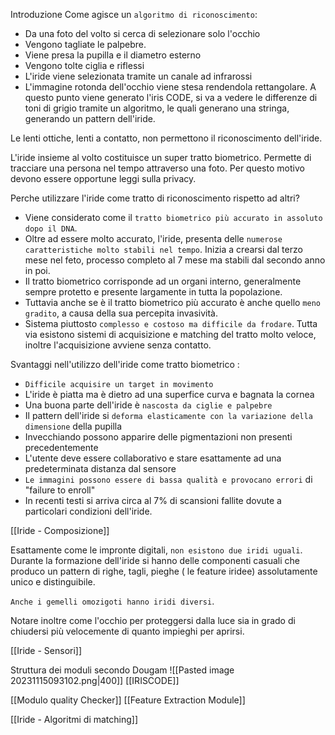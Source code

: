 Introduzione
Come agisce un `algoritmo di riconoscimento`:
- Da una foto del volto si cerca di selezionare solo l'occhio
- Vengono tagliate le palpebre.
- Viene presa la pupilla e il diametro esterno
- Vengono tolte ciglia e riflessi
- L'iride viene selezionata tramite un canale ad infrarossi
- L'immagine rotonda dell'occhio viene stesa rendendola rettangolare.
	A questo punto viene generato l'iris CODE, si va a vedere le differenze di toni di grigio tramite un algoritmo, le quali generano una stringa, generando un pattern dell'iride.

Le lenti ottiche, lenti a contatto, non permettono il riconoscimento dell'iride.

L'iride insieme al volto costituisce un super tratto biometrico. Permette di tracciare una persona nel tempo attraverso una foto. Per questo motivo devono essere opportune leggi sulla privacy.


Perche utilizzare l'iride come tratto di riconoscimento rispetto ad altri?
- Viene considerato come il `tratto biometrico più accurato in assoluto dopo il DNA`.
- Oltre ad essere molto accurato, l'iride, presenta delle `numerose caratteristiche molto stabili nel tempo`. Inizia a crearsi dal terzo mese nel feto, processo completo al 7 mese ma stabili dal secondo anno in poi.
- Il tratto biometrico corrisponde ad un organi interno, generalmente sempre protetto e presente largamente in tutta la popolazione.
- Tuttavia anche se è il tratto biometrico più accurato è anche quello `meno gradito`, a causa della sua percepita invasività.
- Sistema piuttosto `complesso e costoso ma difficile da frodare`. Tutta via esistono sistemi di acquisizione e matching del tratto molto veloce, inoltre l'acquisizione avviene senza contatto.

Svantaggi nell'utilizzo dell'iride come tratto biometrico :
- `Difficile acquisire un target in movimento`
- L'iride è piatta ma è dietro ad una superfice curva e bagnata la cornea
- Una buona parte dell'iride è `nascosta da ciglie e palpebre`
- Il pattern dell'iride si `deforma elasticamente con la variazione della dimensione` della pupilla
- Invecchiando possono apparire delle pigmentazioni non presenti precedentemente
- L'utente deve essere collaborativo e stare esattamente ad una predeterminata distanza dal sensore
- `Le immagini possono essere di bassa qualità e provocano errori` di "failure to enroll"
- In recenti testi si arriva circa al 7% di scansioni fallite dovute a particolari condizioni dell'iride.

[[Iride - Composizione]]

Esattamente come le impronte digitali, `non esistono due iridi uguali`.
Durante la formazione dell'iride si hanno delle componenti casuali che produco un pattern di righe, tagli, pieghe ( le feature iridee) assolutamente unico e distinguibile.

`Anche i gemelli omozigoti hanno iridi diversi`.

Notare inoltre come l'occhio per proteggersi dalla luce sia in grado di chiudersi più velocemente di quanto impieghi per aprirsi. 

[[Iride - Sensori]]

Struttura dei moduli secondo Dougam
![[Pasted image 20231115093102.png|400]]
[[IRISCODE]]

[[Modulo quality Checker]]
[[Feature Extraction Module]]

[[Iride - Algoritmi di matching]]